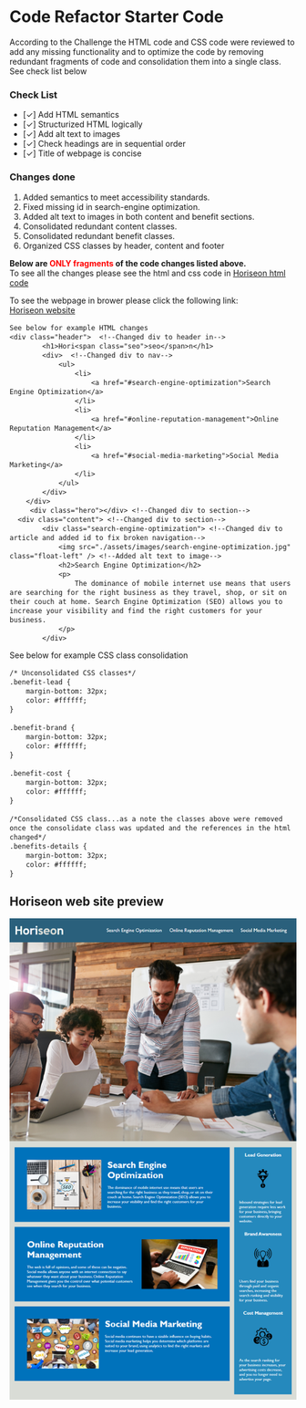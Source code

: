 # Code Refactor Starter Code
According to the Challenge the HTML code and CSS code were reviewed to add any missing functionality and to optimize the code by removing redundant fragments of code and consolidation them into a single class. See check list below <br/>

### Check List
- [✓] Add HTML semantics
- [✓] Structurized HTML logically
- [✓] Add alt text to images
- [✓] Check headings are in sequential order
- [✓] Title of webpage is concise

### Changes done
1. Added semantics to meet accessibility standards.
2. Fixed missing id in search-engine optimization.
3. Added alt text to images in both content and benefit sections.
4. Consolidated redundant content classes.
5. Consolidated redundant benefit classes.
6. Organized CSS classes by header, content and footer

**Below are <span style="color:red">ONLY fragments</span> of the code changes listed above.<br />**
To see all the changes please see the html and css code in [Horiseon html code](https://github.com/darkjuanjo/Horiseon)

To see the webpage in brower please click the following link: <br/>
[Horiseon website](https://darkjuanjo.github.io/Horiseon/)

```
See below for example HTML changes
<div class="header">  <!--Changed div to header in-->
        <h1>Hori<span class="seo">seo</span>n</h1>
        <div>  <!--Changed div to nav-->
            <ul>
                <li>
                    <a href="#search-engine-optimization">Search Engine Optimization</a>
                </li>
                <li>
                    <a href="#online-reputation-management">Online Reputation Management</a>
                </li>
                <li>
                    <a href="#social-media-marketing">Social Media Marketing</a>
                </li>
            </ul>
        </div>
    </div>
     <div class="hero"></div> <!--Changed div to section-->
  <div class="content"> <!--Changed div to section-->
        <div class="search-engine-optimization"> <!--Changed div to article and added id to fix broken navigation-->
            <img src="./assets/images/search-engine-optimization.jpg" class="float-left" /> <!--Added alt text to image-->
            <h2>Search Engine Optimization</h2>
            <p>
                The dominance of mobile internet use means that users are searching for the right business as they travel, shop, or sit on their couch at home. Search Engine Optimization (SEO) allows you to increase your visibility and find the right customers for your business.
            </p>
        </div>

```
See below for example CSS class consolidation
```
/* Unconsolidated CSS classes*/
.benefit-lead {
    margin-bottom: 32px;
    color: #ffffff;
}

.benefit-brand {
    margin-bottom: 32px;
    color: #ffffff;
}

.benefit-cost {
    margin-bottom: 32px;
    color: #ffffff;
}

/*Consolidated CSS class...as a note the classes above were removed once the consolidate class was updated and the references in the html changed*/
.benefits-details {
    margin-bottom: 32px;
    color: #ffffff;
}
```
## Horiseon web site preview
![alt Horiseon web page preview](./assets/images/01-html-css-git-homework-demo.png)